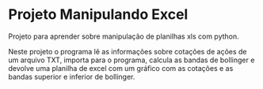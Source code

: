 # Projeto Manipulando Excel
 Projeto para aprender sobre manipulação de planilhas xls com python.
 
 Neste projeto o programa lê as informações sobre cotações de ações de um arquivo TXT, importa para o programa, calcula as bandas de bollinger e devolve uma planilha de excel com um gráfico com as cotações e as bandas superior e inferior de bollinger.
